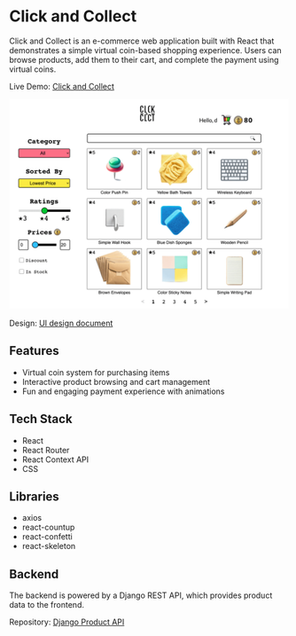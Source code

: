 # Click and Collect

Click and Collect is an e-commerce web application built with React that demonstrates a simple virtual coin-based shopping experience. Users can browse products, add them to their cart, and complete the payment using virtual coins.

Live Demo: [Click and Collect](https://click-and-collect2.netlify.app/)

![Click and Collect Screenshot](./screenshot.png)

Design: [UI design document](https://docs.google.com/document/d/15QnEV2ltNrihVLnw0BZcTojHMTiw-c-2lqL-opQrZA8/edit?usp=sharing)

## Features

- Virtual coin system for purchasing items
- Interactive product browsing and cart management
- Fun and engaging payment experience with animations

## Tech Stack

- React
- React Router
- React Context API
- CSS

## Libraries

- axios
- react-countup
- react-confetti
- react-skeleton

## Backend

The backend is powered by a Django REST API, which provides product data to the frontend.

Repository: [Django Product API](https://github.com/taekim-dev/product-api)

